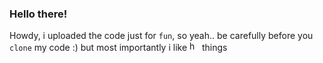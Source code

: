 ### Hello there!
Howdy, i uploaded the code just for `fun`, so yeah.. be carefully before you `clone` my code :)
but most importantly i like <img src="https://seeklogo.com/images/H/hentai-haven-logo-B9D8C4B3B8-seeklogo.com.png" alt="hentai" width="16" height="16"> things
<!-- - 2nd Account: <a href="https://github.com/Doquixote">@Doquixote</a>.-->

